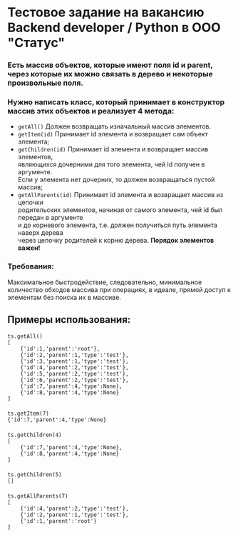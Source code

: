 # Тестовое задание на вакансию Backend developer / Python в ООО "Статус"

### Есть массив объектов, которые имеют поля id и parent, через которые их можно связать в дерево и некоторые произвольные поля.
### Нужно написать класс, который принимает в конструктор массив этих объектов и реализует 4 метода:
-   `getAll()` Должен возвращать изначальный массив элементов.
-   `getItem(id)` Принимает id элемента и возвращает сам объект элемента;
-   `getChildren(id)` Принимает id элемента и возвращает массив элементов,<br>
    являющихся дочерними для того элемента, чей id получен в аргументе.<br>
    Если у элемента нет дочерних, то должен возвращаться пустой массив;
-   `getAllParents(id)` Принимает id элемента и возвращает массив из цепочки<br>
    родительских элементов, начиная от самого элемента, чей id был передан в аргументе<br>
    и до корневого элемента, т.е. должен получиться путь элемента наверх дерева
    <br>через цепочку родителей к корню дерева. <b>Порядок элементов важен!</b>

### Требования:
Максимальное быстродействие, следовательно, минимальное количество обходов массива при операциях, в идеале, прямой доступ к элементам без поиска их в массиве.

## Примеры использования:
    ts.getAll()
    [
        {'id':1,'parent':'root'},
        {'id':2,'parent':1,'type':'test'},
        {'id':3,'parent':1,'type':'test'},
        {'id':4,'parent':2,'type':'test'},
        {'id':5,'parent':2,'type':'test'},
        {'id':6,'parent':2,'type':'test'},
        {'id':7,'parent':4,'type':None},
        {'id':8,'parent':4,'type':None}
    ]
####
    ts.getItem(7)
    {'id':7,'parent':4,'type':None}
####
    ts.getChildren(4)
    [
        {'id':7,'parent':4,'type':None},
        {'id':8,'parent':4,'type':None}
    ]
####
    ts.getChildren(5)
    []
####
    ts.getAllParents(7)
    [
        {'id':4,'parent':2,'type':'test'},
        {'id':2,'parent':1,'type':'test'},
        {'id':1,'parent':'root'}
    ]

